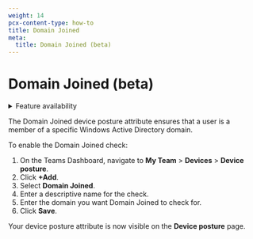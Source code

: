 ```yaml
---
weight: 14
pcx-content-type: how-to
title: Domain Joined
meta:
  title: Domain Joined (beta)
---
```


# Domain Joined (beta)

<details>
<summary>Feature availability</summary>
<div>

| Status | Operating Systems | [WARP mode required](/cloudflare-one/connections/connect-devices/warp/#warp-client-modes) | [Teams plans](https://www.cloudflare.com/teams-pricing/) |
| ------ | ----------------- | ----------------------------------------------------------------------------------------- | -------------------------------------------------------- |
| Beta   | Windows           | WARP with Gateway                                                                         | All plans                                                |

</div>
</details>

The Domain Joined device posture attribute ensures that a user is a member of a specific Windows Active Directory domain.

To enable the Domain Joined check:

1.  On the Teams Dashboard, navigate to **My Team** > **Devices** > **Device posture**.
2.  Click **+Add**.
3.  Select **Domain Joined**.
4.  Enter a descriptive name for the check.
5.  Enter the domain you want Domain Joined to check for.
6.  Click **Save**.

Your device posture attribute is now visible on the **Device posture** page.
